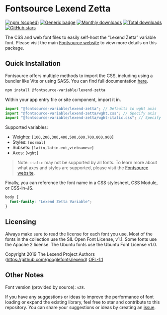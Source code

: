 # Fontsource Lexend Zetta

[![npm (scoped)](https://img.shields.io/npm/v/@fontsource-variable/lexend-zetta?color=brightgreen)](https://www.npmjs.com/package/@fontsource-variable/lexend-zetta) [![Generic badge](https://img.shields.io/badge/fontsource-passing-brightgreen)](https://github.com/fontsource/fontsource) [![Monthly downloads](https://badgen.net/npm/dm/@fontsource-variable/lexend-zetta)](https://github.com/fontsource/fontsource) [![Total downloads](https://badgen.net/npm/dt/@fontsource-variable/lexend-zetta)](https://github.com/fontsource/fontsource) [![GitHub stars](https://img.shields.io/github/stars/fontsource/fontsource.svg?style=social&label=Star)](https://github.com/fontsource/fontsource/stargazers)

The CSS and web font files to easily self-host the “Lexend Zetta” variable font. Please visit the main [Fontsource website](https://fontsource.org/fonts/lexend-zetta) to view more details on this package.

## Quick Installation

Fontsource offers multiple methods to import the CSS, including using a bundler like Vite or using SASS. You can find full documentation [here](https://fontsource.org/docs/getting-started/introduction).

```javascript
npm install @fontsource-variable/lexend-zetta
```

Within your app entry file or site component, import it in.

```javascript
import "@fontsource-variable/lexend-zetta"; // Defaults to wght axis
import "@fontsource-variable/lexend-zetta/wght.css"; // Specify axis
import "@fontsource-variable/lexend-zetta/wght-italic.css"; // Specify axis and style
```

Supported variables:
- Weights: `[100,200,300,400,500,600,700,800,900]`
- Styles: `[normal]`
- Subsets: `[latin,latin-ext,vietnamese]`
- Axes: `[wght]`

> Note: `italic` may not be supported by all fonts. To learn more about what axes and styles are supported, please visit the [Fontsource website](https://fontsource.org/fonts/lexend-zetta).

Finally, you can reference the font name in a CSS stylesheet, CSS Module, or CSS-in-JS.

```css
body {
  font-family: "Lexend Zetta Variable";
}
```

## Licensing
Always make sure to read the license for each font you use. Most of the fonts in the collection use the SIL Open Font License, v1.1. Some fonts use the Apache 2 license. The Ubuntu fonts use the Ubuntu Font License v1.0.

Copyright 2019 The Lexend Project Authors (https://github.com/googlefonts/lexend)
[OFL-1.1](https://openfontlicense.org)

## Other Notes
Font version (provided by source): `v28`.

If you have any suggestions or ideas to improve the performance of font loading or expand the existing library, feel free to star and contribute to this repository. You can share your suggestions or ideas by creating an [issue](https://github.com/fontsource/fontsource/issues).